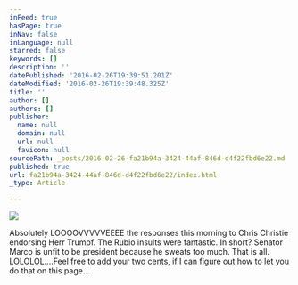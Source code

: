 ```yaml
---
inFeed: true
hasPage: true
inNav: false
inLanguage: null
starred: false
keywords: []
description: ''
datePublished: '2016-02-26T19:39:51.201Z'
dateModified: '2016-02-26T19:39:48.325Z'
title: ''
author: []
authors: []
publisher:
  name: null
  domain: null
  url: null
  favicon: null
sourcePath: _posts/2016-02-26-fa21b94a-3424-44af-846d-d4f22fbd6e22.md
published: true
url: fa21b94a-3424-44af-846d-d4f22fbd6e22/index.html
_type: Article

---
```

![](https://the-grid-user-content.s3-us-west-2.amazonaws.com/5d4b565f-c10f-4573-a837-6161f5dfa21d.jpg)

Absolutely LOOOOVVVVVEEEE the responses this morning to Chris Christie endorsing Herr Trumpf.  The Rubio insults were fantastic.  In short?  Senator Marco is unfit to be president because he sweats too much.  That is all.  LOLOLOL....Feel free to add your two cents, if I can figure out how to let you do that on this page...